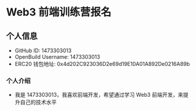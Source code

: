 # Web3 前端训练营报名

## 个人信息

* GitHub ID: 1473303013
* OpenBuild Username: 1473303013
* ERC20 钱包地址: 0x4d202C923036D2e69d19E10A01A892De0216A89b

### 个人介绍

* 我是 1473303013，我喜欢前端开发，希望通过学习 Web3 前端开发，来提升自己的技术水平
